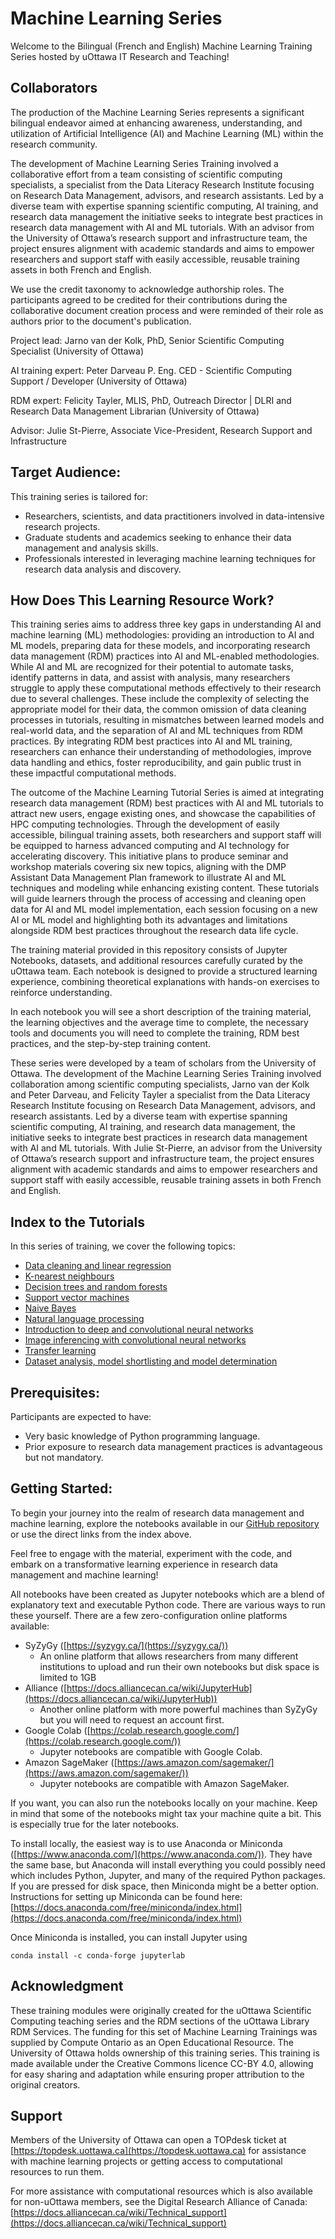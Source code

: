 # Machine Learning Series

Welcome to the Bilingual (French and English) Machine Learning Training Series hosted by uOttawa IT Research and Teaching!

## Collaborators

The production of the Machine Learning Series represents a significant bilingual endeavor aimed at enhancing awareness, understanding, and utilization of Artificial Intelligence (AI) and Machine Learning (ML) within the research community.

The development of Machine Learning Series Training involved a collaborative effort from a team consisting of scientific computing specialists, a specialist from the Data Literacy Research Institute focusing on Research Data Management, advisors, and research assistants. Led by a diverse team with expertise spanning scientific computing, AI training, and research data management the initiative seeks to integrate best practices in research data management with AI and ML tutorials. With an advisor from the University of Ottawa’s research support and infrastructure team, the project ensures alignment with academic standards and aims to empower researchers and support staff with easily accessible, reusable training assets in both French and English.

We use the credit taxonomy to acknowledge authorship roles. The participants agreed to be credited for their contributions during the collaborative document creation process and were reminded of their role as authors prior to the document's publication.

Project lead: Jarno van der Kolk, PhD, Senior Scientific Computing Specialist (University of Ottawa)

AI training expert: Peter Darveau P. Eng. CED - Scientific Computing Support / Developer (University of Ottawa)

RDM expert: Felicity Tayler, MLIS, PhD, Outreach Director \| DLRI and Research Data Management Librarian (University of Ottawa)

Advisor: Julie St-Pierre, Associate Vice-President, Research Support and Infrastructure

## Target Audience:
This training series is tailored for:

* Researchers, scientists, and data practitioners involved in data-intensive research projects.
* Graduate students and academics seeking to enhance their data management and analysis skills.
* Professionals interested in leveraging machine learning techniques for research data analysis and discovery.

## How Does This Learning Resource Work?
This training series aims to address three key gaps in understanding AI and machine learning (ML) methodologies: providing an introduction to AI and ML models, preparing data for these models, and incorporating research data management (RDM) practices into AI and ML-enabled methodologies. While AI and ML are recognized for their potential to automate tasks, identify patterns in data, and assist with analysis, many researchers struggle to apply these computational methods effectively to their research due to several challenges. These include the complexity of selecting the appropriate model for their data, the common omission of data cleaning processes in tutorials, resulting in mismatches between learned models and real-world data, and the separation of AI and ML techniques from RDM practices. By integrating RDM best practices into AI and ML training, researchers can enhance their understanding of methodologies, improve data handling and ethics, foster reproducibility, and gain public trust in these impactful computational methods.

The outcome of the Machine Learning Tutorial Series is aimed at integrating research data management (RDM) best practices with AI and ML tutorials to attract new users, engage existing ones, and showcase the capabilities of HPC computing technologies. Through the development of easily accessible, bilingual training assets, both researchers and support staff will be equipped to harness advanced computing and AI technology for accelerating discovery. This initiative plans to produce seminar and workshop materials covering six new topics, aligning with the DMP Assistant Data Management Plan framework to illustrate AI and ML techniques and modeling while enhancing existing content. These tutorials will guide learners through the process of accessing and cleaning open data for AI and ML model implementation, each session focusing on a new AI or ML model and highlighting both its advantages and limitations alongside RDM best practices throughout the research data life cycle.

The training material provided in this repository consists of Jupyter Notebooks, datasets, and additional resources carefully curated by the uOttawa team. Each notebook is designed to provide a structured learning experience, combining theoretical explanations with hands-on exercises to reinforce understanding.

In each notebook you will see a short description of the training material, the learning objectives and the average time to complete, the necessary tools and documents you will need to complete the training, RDM best practices, and the step-by-step training content.

These series were developed by a team of scholars from the University of Ottawa. The development of the Machine Learning Series Training involved collaboration among scientific computing specialists, Jarno van der Kolk and Peter Darveau, and Felicity Tayler a specialist from the Data Literacy Research Institute focusing on Research Data Management, advisors, and research assistants. Led by a diverse team with expertise spanning scientific computing, AI training, and research data management, the initiative seeks to integrate best practices in research data management with AI and ML tutorials. With Julie St-Pierre, an advisor from the University of Ottawa’s research support and infrastructure team, the project ensures alignment with academic standards and aims to empower researchers and support staff with easily accessible, reusable training assets in both French and English.

## Index to the Tutorials

In this series of training, we cover the following topics:

* [Data cleaning and linear regression](https://github.com/uOttawa-IT-Research-teaching/ML_cleaning_and_regression)
* [K-nearest neighbours](https://github.com/uOttawa-IT-Research-teaching/ML_k-nearest-neightbours)
* [Decision trees and random forests](https://github.com/uOttawa-IT-Research-teaching/DecisionTrees)
* [Support vector machines](https://github.com/uOttawa-IT-Research-teaching/SVM)
* [Naive Bayes](https://github.com/uOttawa-IT-Research-teaching/ML_naive_bayes)
* [Natural language processing](https://github.com/uOttawa-IT-Research-teaching/ML_Natural_Language_Processing)
* [Introduction to deep and convolutional neural networks](https://github.com/uOttawa-IT-Research-teaching/DNN-CNN_Intro)
* [Image inferencing with convolutional neural networks](https://github.com/uOttawa-IT-Research-teaching/DeepLearning)
* [Transfer learning](https://github.com/uOttawa-IT-Research-teaching/TransferLearning_CNN)
* [Dataset analysis, model shortlisting and model determination](https://github.com/uOttawa-IT-Research-teaching/ML_Dataset_analysis_and_shortlisting)

## Prerequisites:

Participants are expected to have:

* Very basic knowledge of Python programming language.
* Prior exposure to research data management practices is advantageous but not mandatory.

## Getting Started:

To begin your journey into the realm of research data management and machine learning, explore the notebooks available in our [GitHub repository](https://github.com/orgs/uOttawa-IT-Research-teaching/repositories) or use the direct links from the index above.

Feel free to engage with the material, experiment with the code, and embark on a transformative learning experience in research data management and machine learning!

All notebooks have been created as Jupyter notebooks which are a blend of explanatory text and executable Python code. There are various ways to run these yourself. There are a few zero-configuration online platforms available:

* SyZyGy ([https://syzygy.ca/](https://syzygy.ca/))
  * An online platform that allows researchers from many different institutions to upload and run their own notebooks but disk space is limited to 1GB
* Alliance ([https://docs.alliancecan.ca/wiki/JupyterHub](https://docs.alliancecan.ca/wiki/JupyterHub))
  * Another online platform with more powerful machines than SyZyGy but you will need to request an account first.
* Google Colab ([https://colab.research.google.com/](https://colab.research.google.com/))
  * Jupyter notebooks are compatible with Google Colab.
* Amazon SageMaker ([https://aws.amazon.com/sagemaker/](https://aws.amazon.com/sagemaker/))
  * Jupyter notebooks are compatible with Amazon SageMaker.

If you want, you can also run the notebooks locally on your machine. Keep in mind that some of the notebooks might tax your machine quite a bit. This is especially true for the later notebooks.

To install locally, the easiest way is to use Anaconda or Miniconda ([https://www.anaconda.com/](https://www.anaconda.com/)). They have the same base, but Anaconda will install everything you could possibly need which includes Python, Jupyter, and many of the required Python packages. If you are pressed for disk space, then Miniconda might be a better option. Instructions for setting up Miniconda can be found here: [https://docs.anaconda.com/free/miniconda/index.html](https://docs.anaconda.com/free/miniconda/index.html)

Once Miniconda is installed, you can install Jupyter using

```
conda install -c conda-forge jupyterlab
```

## Acknowledgment

These training modules were originally created for the uOttawa Scientific Computing teaching series and the RDM sections of the uOttawa Library RDM Services. The funding for this set of Machine Learning Trainings was supplied by Compute Ontario as an Open Educational Resource. The University of Ottawa holds ownership of this training series. This training is made available under the Creative Commons licence CC-BY 4.0, allowing for easy sharing and adaptation while ensuring proper attribution to the original creators.

## Support
Members of the University of Ottawa can open a TOPdesk ticket at [https://topdesk.uottawa.ca](https://topdesk.uottawa.ca) for assistance with machine learning projects or getting access to computational resources to run them.

For more assistance with computational resources which is also available for non-uOttawa members, see the Digital Research Alliance of Canada: [https://docs.alliancecan.ca/wiki/Technical_support](https://docs.alliancecan.ca/wiki/Technical_support)
